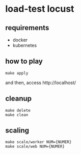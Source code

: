 # load-test locust

## requirements
- docker
- kubernetes

## how to play

```
make apply
```

and then, access http://localhost/



## cleanup

```
make delete
make clean
```


## scaling

```
make scale/worker NUM={NUMER}
make scale/web NUM={NUMER}
```

